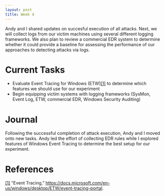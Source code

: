 ```yaml
---
layout: post
title: Week 4
---
```

Andy and I shared updates on succesful execution of all attacks. Next, we will collect logs from our victim machines using several different logging frameworks. We also plan to review a commercial EDR system to determine whether it could provide a baseline for assessing the performance of our approaches to detecting attacks via logs.

# Current Tasks
* Evaluate Event Tracing for Windows (ETW)[[1]][ref1] to determine which features we should use for our experiment
* Begin equipping victim systems with logging frameworks (SysMon, Event Log, ETW, commercial EDR, Windows Security Auditing)

# Journal
Following the successful completion of attack execution, Andy and I moved onto new tasks. Andy led the effort of collecting EDR rules while I explored features of Windows Event Tracing to determine the best setup for our experiment.

# References
[ref1]: https://docs.microsoft.com/en-us/windows/desktop/ETW/event-tracing-portal ("[1]") 
[[1]][ref1] “Event Tracing,” https://docs.microsoft.com/en-us/windows/desktop/ETW/event-tracing-portal.
